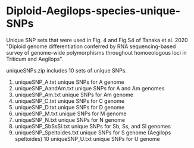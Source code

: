 # Diploid-Aegilops-species-unique-SNPs
Unique SNP sets that were used in Fig. 4 and Fig.S4 of Tanaka et al. 2020 "Diploid genome differentiation conferred by RNA sequencing-based survey of genome-wide polymorphisms throughout homoeologous loci in Triticum and Aegilops".

uniqueSNPs.zip includes 10 sets of unique SNPs.
1) uniqueSNP_A.txt          unique SNPs for A genome
2) uniqueSNP_AandAm.txt     unique SNPs for A and Am genomes
3) uniqueSNP_Am.txt         unique SNPs for Am genome
4) uniqueSNP_C.txt          unique SNPs for C genome
5) uniqueSNP_D.txt          unique SNPs for D genome
6) uniqueSNP_M.txt          unique SNPs for M genome
7) uniqueSNP_N.txt          unique SNPs for N genome
8) uniqueSNP_SbSsSl.txt     unique SNPs for Sb, Ss, and Sl genomes
9) uniqueSNP_Speltoides.txt unique SNPs for S genome (Aegilops speltoides)
10 uniqueSNP_U.txt          unique SNPs for U genome
